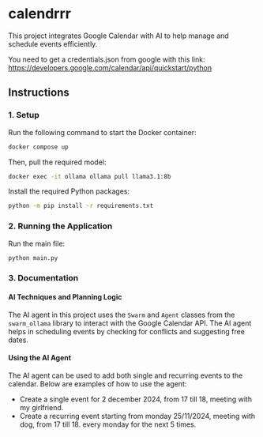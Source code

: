 # calendrrr

This project integrates Google Calendar with AI to help manage and schedule events efficiently.

You need to get a credentials.json from google with this link:
https://developers.google.com/calendar/api/quickstart/python



## Instructions

### 1. Setup

Run the following command to start the Docker container:
```cmd
docker compose up
```

Then, pull the required model:
```cmd
docker exec -it ollama ollama pull llama3.1:8b
```

Install the required Python packages:
```cmd
python -m pip install -r requirements.txt
```

### 2. Running the Application

Run the main file:
```cmd
python main.py
```

### 3. Documentation

#### AI Techniques and Planning Logic

The AI agent in this project uses the `Swarm` and `Agent` classes from the `swarm_ollama` library to interact with the Google Calendar API. The AI agent helps in scheduling events by checking for conflicts and suggesting free dates.

#### Using the AI Agent

The AI agent can be used to add both single and recurring events to the calendar. Below are examples of how to use the agent:

- Create a single event for 2 december 2024, from 17 till 18, meeting with my girlfriend.
- Create a recurring event starting from monday 25/11/2024, meeting with dog, from 17 till 18. every monday for the next 5 times.
